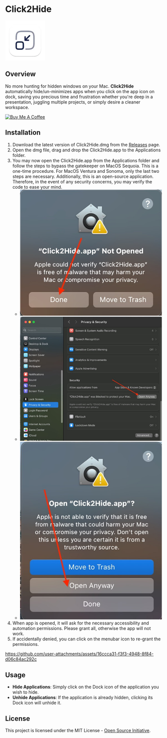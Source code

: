 # Click2Hide

![Click2Hide Logo](Click2Minimize/Assets.xcassets/AppIcon.appiconset/128-mac.png)

## Overview

No more hunting for hidden windows on your Mac. **Click2Hide** automatically hide/un-minimizes apps when you click on the app icon on dock, saving you precious time and frustration whether you're deep in a presentation, juggling multiple projects, or simply desire a cleaner workspace.

<a style="align: right" href="https://www.buymeacoffee.com/victorwon" target="_blank"><img src="https://cdn.buymeacoffee.com/buttons/v2/default-yellow.png" alt="Buy Me A Coffee" style="height: 60px !important;width: 217px !important;" ></a>

## Installation

1. Download the latest version of Click2Hide.dmg from the [Releases](https://github.com/victorwon/click2hide/releases) page.
2. Open the dmg file, drag and drop the Click2Hide.app to the Applications folder.
3. You may now open the Click2Hide.app from the Applications folder and follow the steps to bypass the gatekeeper on MacOS Sequoia. This is a one-time procedure. For MacOS Ventura and Sonoma, only the last two steps are necessary. Additionally, this is an open-source application. Therefore, in the event of any security concerns, you may verify the code to ease your mind.
   - ![Step 1](assets/Step1.jpeg)
   - ![Step 2](assets/Step2.jpeg)
   - ![Step 3](assets/Step3.jpeg)
4. When app is opened, it will ask for the necessary accessibility and automation permissions. Please grant all, otherwise the app will not work.
5. If accidentally denied, you can click on the menubar icon to re-grant the permissions.

https://github.com/user-attachments/assets/16ccca31-f3f3-4948-8f84-d06c84ac292c

## Usage

- **Hide Applications**: Simply click on the Dock icon of the application you wish to hide.
- **Unhide Applications**: If the application is already hidden, clicking its Dock icon will unhide it.

## License

This project is licensed under the MIT License - [Open Source Initiative](https://opensource.org/licenses/MIT).
